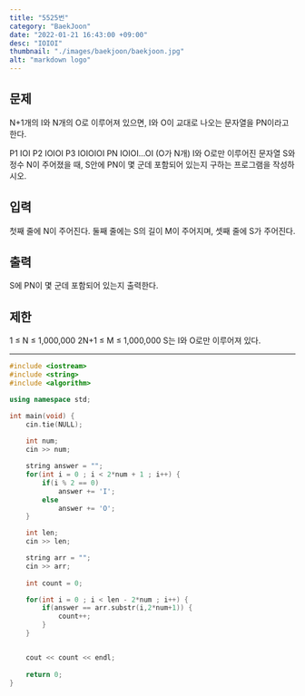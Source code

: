 ```yaml
---
title: "5525번"
category: "BaekJoon"
date: "2022-01-21 16:43:00 +09:00"
desc: "IOIOI"
thumbnail: "./images/baekjoon/baekjoon.jpg"
alt: "markdown logo"
---
```



## 문제
N+1개의 I와 N개의 O로 이루어져 있으면, I와 O이 교대로 나오는 문자열을 PN이라고 한다.

P1 IOI
P2 IOIOI
P3 IOIOIOI
PN IOIOI...OI (O가 N개)
I와 O로만 이루어진 문자열 S와 정수 N이 주어졌을 때, S안에 PN이 몇 군데 포함되어 있는지 구하는 프로그램을 작성하시오.

## 입력
첫째 줄에 N이 주어진다. 둘째 줄에는 S의 길이 M이 주어지며, 셋째 줄에 S가 주어진다.

## 출력
S에 PN이 몇 군데 포함되어 있는지 출력한다.

## 제한
1 ≤ N ≤ 1,000,000
2N+1 ≤ M ≤ 1,000,000
S는 I와 O로만 이루어져 있다.

----

```cpp
#include <iostream> 
#include <string>
#include <algorithm> 

using namespace std; 

int main(void) { 
    cin.tie(NULL); 
    
    int num;
    cin >> num;

    string answer = "";
    for(int i = 0 ; i < 2*num + 1 ; i++) {
        if(i % 2 == 0)
            answer += 'I';
        else 
            answer += 'O';
    }

    int len;
    cin >> len;

    string arr = "";
    cin >> arr;
    
    int count = 0;

    for(int i = 0 ; i < len - 2*num ; i++) {
        if(answer == arr.substr(i,2*num+1)) {
            count++;
        }
    }


    cout << count << endl;
    
    return 0; 
}
```